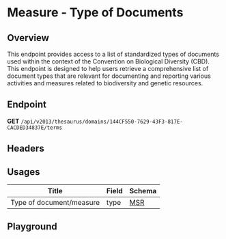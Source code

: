 <script setup>
import "@/style.css"
import SwaggerUI from "@/swagger/view/SwaggerUI.vue"
import swaggerJson from "@/swagger/json/thesaurus/measure/type-of-documents.json";

const swaggerSpecs = [
  { json:swaggerJson, protected: false },
]
</script>

# Measure - Type of Documents

## Overview

This endpoint provides access to a list of standardized types of documents used within the context of the Convention on Biological Diversity (CBD). This endpoint is designed to help users retrieve a comprehensive list of document types that are relevant for documenting and reporting various activities and measures related to biodiversity and genetic resources.


## Endpoint

**GET** `/api/v2013/thesaurus/domains/144CF550-7629-43F3-817E-CACDED34837E/terms`

## Headers
<!--@include: @/../components/common/header/accept.md-->

## Usages

| Title            | Field   | Schema                    |
| ---------------- | ------ | ------------------------------ |
| Type of document/measure   | type | <a href="/msr/schema">MSR</a>  |

## Playground

<SwaggerUI :swaggerSpecs="swaggerSpecs" />